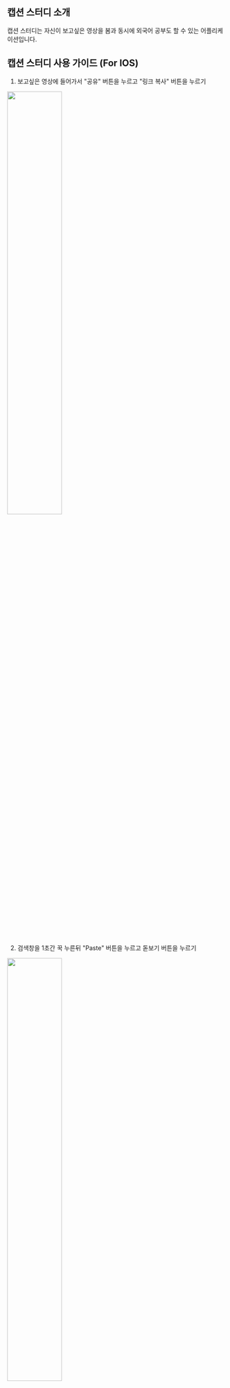 ## 캡션 스터디 소개

캡션 스터디는 자신이 보고싶은 영상을 봄과 동시에 외국어 공부도 할 수 있는 어플리케이션입니다.

## 캡션 스터디 사용 가이드 (For IOS)

1. 보고싶은 영상에 들어가서 "공유" 버튼을 누르고 "링크 복사" 버튼을 누르기
<img width="50%" src="https://user-images.githubusercontent.com/76607580/157795450-93a73536-15ce-44bf-8a4e-e5db841a3841.gif"/>

2. 검색창을 1초간 꾹 누른뒤 "Paste" 버튼을 누르고 돋보기 버튼을 누르기
<img width="50%" src="https://user-images.githubusercontent.com/76607580/157795677-a71a4eff-66b9-43cb-8054-dfe1a825d300.gif"/>


